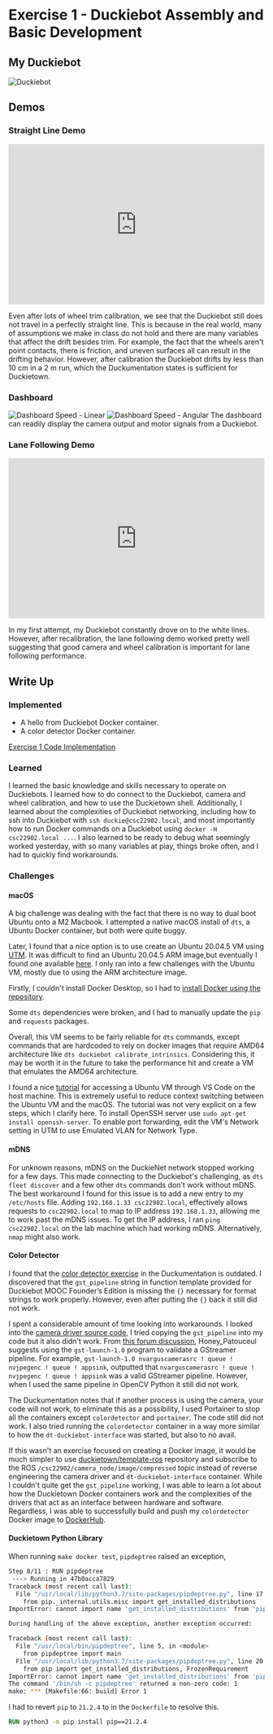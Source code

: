 # Exercise 1 - Duckiebot Assembly and Basic Development

## My Duckiebot

![Duckiebot](images/duckiebot.jpg)

## Demos

### Straight Line Demo

<iframe width="100%" height="315" src="https://www.youtube.com/embed/XhuX9_fkPuY" title="YouTube video player" frameborder="0" allow="accelerometer; autoplay; clipboard-write; encrypted-media; gyroscope; picture-in-picture; web-share" allowfullscreen></iframe>

Even after lots of wheel trim calibration, we see that the Duckiebot still does not travel in a perfectly straight line. This is because in the real world, many of assumptions we make in class do not hold and there are many variables that affect the drift besides trim. For example, the fact that the wheels aren't point contacts, there is friction, and uneven surfaces all can result in the drifting behavior. However, after calibration the Duckiebot drifts by less than 10 cm in a 2 m run, which the Duckumentation states is sufficient for Duckietown.

### Dashboard

![Dashboard Speed - Linear](images/dashboard_linear.png)
![Dashboard Speed - Angular](images/dashboard_angular.png)
The dashboard can readily display the camera output and motor signals from a
Duckiebot.

### Lane Following Demo

<iframe width="100%" height="315" src="https://www.youtube.com/embed/Fs1bxWm-WQ0" title="YouTube video player" frameborder="0" allow="accelerometer; autoplay; clipboard-write; encrypted-media; gyroscope; picture-in-picture; web-share" allowfullscreen></iframe>

In my first attempt, my Duckiebot constantly drove on to the white lines. However,
after recalibration, the lane following demo worked pretty well suggesting that
good camera and wheel calibration is important for lane following performance.

## Write Up

### Implemented

* A hello from Duckiebot Docker container.
* A color detector Docker container.

[Exercise 1 Code Implementation](https://github.com/steventango/cmput-412-labs/tree/main/exercise-1)

### Learned

I learned the basic knowledge and skills necessary to operate on Duckiebots. I learned how to do connect to the Duckiebot, camera and wheel calibration, and how to use the Duckietown shell. Additionally, I learned about the complexities of Duckiebot networking, including how to ssh into Duckiebot with `ssh duckie@csc22902.local`, and most importantly how to run Docker commands on a Duckiebot using `docker -H csc22902.local ...`. I also learned to be ready to debug what seemingly worked yesterday, with so many variables at play, things broke often, and I had to quickly find workarounds.

### Challenges

#### **macOS**

A big challenge was dealing with the fact that there is no way to dual boot
Ubuntu onto a M2 Macbook. I attempted a native macOS install of `dts`, a Ubuntu Docker container, but both were quite buggy.

Later, I found that a nice option is to use create an
Ubuntu 20.04.5 VM using [UTM](https://mac.getutm.app/). It was difficult to find an Ubuntu 20.04.5 ARM image,but eventually I found one available [here](https://cdimage.ubuntu.com/focal/daily-live/current/). I only ran into a few challenges with the Ubuntu VM, mostly due to using the ARM architecture image.

Firstly, I couldn't install Docker Desktop, so
I had to [install Docker using the repository](https://docs.docker.com/engine/install/ubuntu/#install-using-the-repository).

Some `dts` dependencies were broken, and I had to manually update the `pip` and
`requests` packages.

Overall, this VM seems to be fairly reliable for `dts` commands,
except commands that are hardcoded to rely on docker images that require AMD64
architecture like `dts duckiebot calibrate_intrinsics`. Considering this, it
may be worth it in the future to take the performance hit and create a VM that
emulates the AMD64 architecture.

I found a nice [tutorial](https://medium.com/@lizrice/linux-vms-on-an-m1-based-mac-with-vscode-and-utm-d73e7cb06133) for accessing
a Ubuntu VM through VS Code on the host machine. This is extremely useful to
reduce context switching between the Ubuntu VM and the macOS.
The tutorial was not very explicit on a few steps, which I clarify here.
To install OpenSSH server use `sudo apt-get install openssh-server`.
To enable port forwarding, edit the VM's Network setting in UTM to use Emulated
VLAN for Network Type.

#### **mDNS**

For unknown reasons, mDNS on the DuckieNet network stopped working for a few days.
This made connecting to the Duckiebot's challenging,
as `dts fleet discover` and a few other `dts` commands
don't work without mDNS. The best workaround I found for this issue is to add
a new entry to my `/etc/hosts` file. Adding `192.168.1.33 csc22902.local`,
effectively allows requests to `csc22902.local` to map to IP address
`192.168.1.33`, allowing me to work past the mDNS issues. To get the IP address, I ran `ping csc22902.local` on the lab machine which had working mDNS. Alternatively, `nmap` might also work.

#### **Color Detector**

I found that the [color detector exercise](https://docs.duckietown.org/daffy/duckietown-robotics-development/out/creating_docker_containers.html#sub:autoid-8c0b6f84-4) in the Duckumentation is outdated. I discovered that the `gst_pipeline` string in function template provided for Duckiebot MOOC Founder’s Edition is missing the `{}` necessary for format strings to work properly. However, even after putting the `{}` back it still did not work.

I spent a considerable amount of time looking into workarounds. I looked into
the [camera driver source code](https://github.com/duckietown/dt-duckiebot-interface/blob/daffy/packages/camera_driver/src/jetson_nano_camera_node.py), I tried
copying the `gst_pipeline` into my code but it also didn't work. From [this forum discussion](https://forums.developer.nvidia.com/t/building-a-gstreamer-pipeline/157668/4), Honey_Patouceul suggests using the `gst-launch-1.0` program to validate a GStreamer pipeline. For example,
`gst-launch-1.0 nvarguscamerasrc ! queue ! nvjpegenc ! queue ! appsink`,
outputted that `nvarguscamerasrc ! queue ! nvjpegenc ! queue ! appsink`
was a valid GStreamer pipeline. However, when I used the same pipeline in OpenCV Python
it still did not work.

The Duckumentation notes that if another process is using the camera, your code will not work, to eliminate this as a possibility, I used Portainer
to stop all the containers except `colordetector` and `portainer`.
The code still did not work. I also tried running the `colordetector`
container in a way more similar to how the `dt-duckiebot-interface` was started,
but also to no avail.

If this wasn't an exercise focused on creating a Docker image,
it would be much simpler to use [duckietown/template-ros](https://github.com/duckietown/template-ros) repository and subscribe to the ROS `/csc22902/camera_node/image/compressed` topic instead of reverse engineering the camera driver and `dt-duckiebot-interface` container. While I couldn't quite get the `gst_pipeline` working, I was able to learn a lot about how the Duckietown Docker containers work and the complexities of the drivers that act as an interface between hardware and software. Regardless, I was able to successfully build and push my `colordetector` Docker image to [DockerHub](https://hub.docker.com/r/steventango/colordetector).

#### **Duckietown Python Library**

When running `make docker test`, `pipdeptree` raised an exception,

```bash
Step 8/11 : RUN pipdeptree
 ---> Running in 47b0acca7829
Traceback (most recent call last):
  File "/usr/local/lib/python3.7/site-packages/pipdeptree.py", line 17, in <module>
    from pip._internal.utils.misc import get_installed_distributions
ImportError: cannot import name 'get_installed_distributions' from 'pip._internal.utils.misc' (/usr/local/lib/python3.7/site-packages/pip/_internal/utils/misc.py)

During handling of the above exception, another exception occurred:

Traceback (most recent call last):
  File "/usr/local/bin/pipdeptree", line 5, in <module>
    from pipdeptree import main
  File "/usr/local/lib/python3.7/site-packages/pipdeptree.py", line 20, in <module>
    from pip import get_installed_distributions, FrozenRequirement
ImportError: cannot import name 'get_installed_distributions' from 'pip' (/usr/local/lib/python3.7/site-packages/pip/__init__.py)
The command '/bin/sh -c pipdeptree' returned a non-zero code: 1
make: *** [Makefile:66: build] Error 1
```

I had to revert `pip` to `21.2.4` to in the `Dockerfile` to resolve this.

```Dockerfile
RUN python3 -m pip install pip==21.2.4
```
